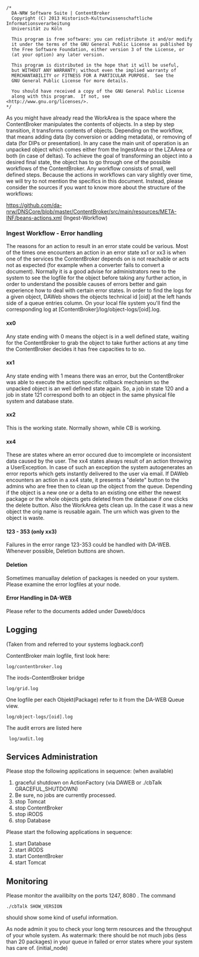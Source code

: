	/*
	  DA-NRW Software Suite | ContentBroker
	  Copyright (C) 2013 Historisch-Kulturwissenschaftliche Informationsverarbeitung
	  Universität zu Köln
	
	  This program is free software: you can redistribute it and/or modify
	  it under the terms of the GNU General Public License as published by
	  the Free Software Foundation, either version 3 of the License, or
	  (at your option) any later version.
	
	  This program is distributed in the hope that it will be useful,
	  but WITHOUT ANY WARRANTY; without even the implied warranty of
	  MERCHANTABILITY or FITNESS FOR A PARTICULAR PURPOSE.  See the
	  GNU General Public License for more details.
	
	  You should have received a copy of the GNU General Public License
	  along with this program.  If not, see <http://www.gnu.org/licenses/>.
	*/

As you might have already read the WorkArea is the space where the ContentBroker manipulates the contents of objects. In a step by step
transition, it transforms contents of objects. Depending on the workflow, that means adding data
(by conversion or adding metadata), or removing of data (for DIPs or presentation). In any case the main unit
of operation is an unpacked object which comes either from the IngestArea or the LZAArea or both (in case of deltas).
To achieve the goal of transforming an object into a desired final state, the object has to go through one of
the possible workflows of the ContentBroker. Any workflow consists of small, well defined steps. Because
the actions in workflows can vary slightly over time, we will try to not mention the specifics in this document.
Instead, please consider the sources if you want to know more about the structure of the workflows:

https://github.com/da-nrw/DNSCore/blob/master/ContentBroker/src/main/resources/META-INF/beans-actions.xml (Ingest-Workflow)

### Ingest Workflow - Error handling

The reasons for an action to result in an error state could be various. Most of the times one encounters an action
in an error state xx1 or xx3 is when one of the services the ContentBroker depends on is not reachable or acts not as expected
(for example when a converter fails to convert a document). Normally it is a good advise for administrators new to the system
to see the logfile for the object before taking any further action, in order to understand the possible causes of errors better
and gain experience how to deal with certain error states. In order to find the logs for a given object, DAWeb shows the objects
technical id [oid] at the left hands side of a queue entries column. On your local file system you'll find the corresponding log at
[ContentBroker]/log/object-logs/[oid].log. 

#### xx0 
Any state ending with 0 means the object is in a well defined state, waiting for the ContentBroker to grab the object to take further
actions at any time the ContentBroker decides it has free capacities to to so.

#### xx1
Any state ending with 1 means there was an error, but the ContentBroker was able to execute the action specific rollback mechanism so
the unpacked object is an well defined state again. So, a job in state 120 and a job in state 121 correspond both to an object in the same
physical file system and database state.

#### xx2
This is the working state. Normally shown, while CB is working. 

#### xx4
These are states where an error occured due to imcomplete or inconsistent data caused by the user. The xx4 states always result 
of an action throwing a UserException. In case of such an exception the system autogenerates an error reports which gets instantly
delivered to the user via email. If DAWeb encounters an action in a xx4 state, it presents a "delete" button to the admins who are free
then to clean up the object from the queue. Depending if the object is a new one or a delta to an existing one either the newest package
or the whole objects gets deleted from the database if one clicks the delete button. Also the WorkArea gets clean up. In the case it was
a new object the orig name is reusable again. The urn which was given to the object is waste.

#### 123 - 353 (only xx3)

Failures in the error range 123-353 could be handled with DA-WEB. 
Whenever possible, Deletion buttons are shown. 

#### Deletion

Sometimes manuallay deletion of packages is needed on your system. 
Please examine the error logfiles at your node. 

#### Error Handling in DA-WEB

Please refer to the documents added under Daweb/docs

## Logging

(Taken from and referred to your systems logback.conf)

ContentBroker main logfile, first look here:

    log/contentbroker.log
 
The irods-ContentBroker bridge
    
    log/grid.log
    
One logfile per each Objekt(Package) refer to it from the DA-WEB Queue view. 

    log/object-logs/[oid].log
    
The audit errors are listed here

     log/audit.log
     

## Services Administration

Please stop the following applications in sequence: (when available) 

1. graceful shutdown on ActionFactory (via DAWEB or ./cbTalk GRACEFUL_SHUTDOWN)
2. Be sure, no jobs are currently processed.
1. stop Tomcat
1. stop ContentBroker
2. stop iRODS
3. stop Database


Please start the following applications in sequence:

1. start Database
1. start iRODS
2. start ContentBroker
1. start Tomcat


## Monitoring

Please monitor the availibilty on the ports 1247, 8080 . The command 

    ./cbTalk SHOW_VERSION
    
should show some kind of useful information. 

As node admin it you to check your long term resources and the throughput of your whole system. As watermark: there should be not much jobs (less than 20 packages) in your queue in failed or error states where your system has care of. (initial_node)  

